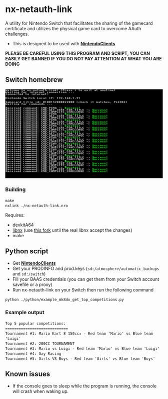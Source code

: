 # nx-netauth-link

A utility for Nintendo Switch that facilitates the sharing of the gamecard certificate and utilizes the physical game card to overcome AAuth challenges.

- This is designed to be used with [**NintendoClients**](https://github.com/kinnay/NintendoClients)

**PLEASE BE CAREFUL USING THIS PROGRAM AND SCRIPT, YOU CAN EASILY GET BANNED IF YOU DO NOT PAY ATTENTION AT WHAT YOU ARE DOING**

## Switch homebrew

<img src="screenshot.jpg" width="512" alt="Screenshot"/>

### Building

```shell
make
nxlink ./nx-netauth-link.nro
```

Requires:

- devkitA64
- [libnx](https://github.com/switchbrew/libnx) (use [this fork](https://github.com/EpicUsername12/libnx) until the real libnx accept the changes)
- make

## Python script

- Get [**NintendoClients**](https://github.com/kinnay/NintendoClients)
- Get your PRODINFO and prod.keys (``sd:/atmosphere/automatic_backups`` and ``sd:/switch``)
- Fill your BAAS credentials (you can get them from your Switch account savefile or a proxy)
- Run nx-netauth-link on your Switch then run the following command

```shell
python ./python/example_mk8dx_get_top_competitions.py
```

### Example output

```
Top 5 popular competitions:
============================
Tournament #1: Mario Kart 8 150cc★ - Red team 'Mario' vs Blue team 'Luigi'
Tournament #2: 200CC TOURNAMENT
Tournament #3: Mario vs Luigi - Red team 'Mario' vs Blue team 'Luigi'
Tournament #4: Gay Racing
Tournament #5: Girls VS Boys - Red team 'Girls' vs Blue team 'Boys'
```

## Known issues

- If the console goes to sleep while the program is running, the console will crash when waking up.